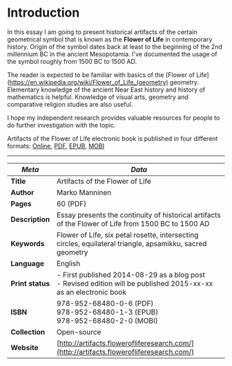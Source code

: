 Introduction
=======

In this essay I am going to present historical artifacts of the certain geometrical symbol that is known as the **Flower of Life** in contemporary history. Origin of the symbol dates back at least to the beginning of the 2nd millennium BC in the ancient Mesopotamia. I've documented the usage of the symbol roughly from 1500 BC to 1500 AD.

The reader is expected to be familiar with basics of the [Flower of Life](https://en.wikipedia.org/wiki/Flower_of_Life_(geometry) geometry. Elementary knowledge of the ancient Near East history and history of mathematics is helpful. Knowledge of visual arts, geometry and comparative religion studies are also useful.

I hope my independent research provides valuable resources for people to do further investigation with the topic.

Artifacts of the Flower of Life electronic book is published in four different formats: [Online](http://artifacts.flowerofliferesearch.com/), [PDF](http://www.gitbook.com/download/pdf/book/markomanninen/artifacts-of-the-flower-of-life), [EPUB](http://www.gitbook.com/download/epub/book/markomanninen/artifacts-of-the-flower-of-life), [MOBI](http://www.gitbook.com/download/mobi/book/markomanninen/artifacts-of-the-flower-of-life)

---

| ***Meta*** | *Data* |
| -- | -- |
| **Title** | Artifacts of the Flower of Life |
| **Author** | Marko Manninen |
| **Pages** | 60 (PDF) |
| **Description** | Essay presents the continuity of historical artifacts of the Flower of Life from 1500 BC to 1500 AD |
| **Keywords** | Flower of Life, six petal rosette, intersecting circles, equilateral triangle, apsamikku, sacred geometry |
| **Language** | English |
| **Print status** | - First published 2014-08-29 as a blog post <br />- Revised edition will be published 2015-xx-xx as an electronic book |
| **ISBN** | 978-952-68480-0-6 (PDF)<br/>978-952-68480-1-3 (EPUB)<br/>978-952-68480-2-0 (MOBI) |
| **Collection** | Open-source |
| **Website** | [http://artifacts.flowerofliferesearch.com/](http://artifacts.flowerofliferesearch.com/) |
